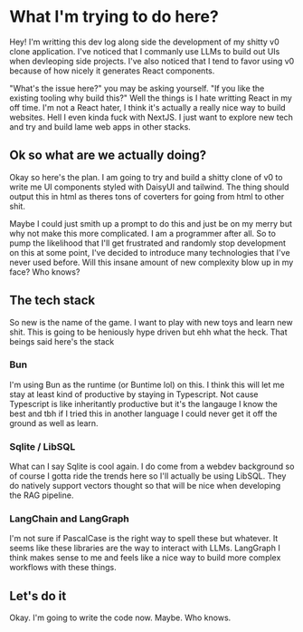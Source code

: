 # What I'm trying to do here?

Hey! I'm writting this dev log along side the development of my shitty v0 clone application. I've noticed that I commanly use
LLMs to build out UIs when devleoping side projects. I've also noticed that I tend to favor using v0 because of how nicely
it generates React components. 

"What's the issue here?" you may be asking yourself. "If you like the existing tooling why build this?" Well the things is
I hate writting React in my off time. I'm not a React hater, I think it's actually a really nice way to build websites. Hell I
even kinda fuck with NextJS. I just want to explore new tech and try and build lame web apps in other stacks.

## Ok so what are we actually doing?

Okay so here's the plan. I am going to try and build a shitty clone of v0 to write me UI components
styled with DaisyUI and tailwind. The thing should output this in html as theres tons of coverters for
going from html to other shit.

Maybe I could just smith up a prompt to do this and just be on my merry but why not make this more complicated.
I am a programmer after all. So to pump the likelihood that I'll get frustrated and randomly stop development on
this at some point, I've decided to introduce many technologies that I've never used before. Will this insane amount
of new complexity blow up in my face? Who knows? 

## The tech stack

So new is the name of the game. I want to play with new toys and learn new shit. This is going to be heniously hype driven but ehh
what the heck. That beings said here's the stack

### Bun

I'm using Bun as the runtime (or Buntime lol) on this. I think this will let me stay at least kind of 
productive by staying in Typescript. Not cause Typescript is like inheritantly productive but it's the langauge I 
know the best and tbh if I tried this in another language I could never get it off the ground as well as learn.

### Sqlite / LibSQL

What can I say Sqlite is cool again. I do come from a webdev background so of course I gotta ride the trends here
so I'll actually be using LibSQL. They do natively support vectors thought so that will be nice when developing the 
RAG pipeline. 

### LangChain and LangGraph

I'm not sure if PascalCase is the right way to spell these but whatever. It seems like these libraries are the 
way to interact with LLMs. LangGraph I think makes sense to me and feels like a nice way to build more complex workflows 
with these things. 

## Let's do it

Okay. I'm going to write the code now. Maybe. Who knows.